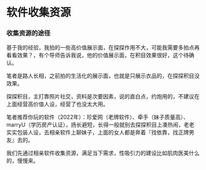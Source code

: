 # 软件收集资源

### 收集资源的途径

基于我的经验，我拍的一些高价值展示面，在探探作用不大，可能我需要多拍点再看看效果？，有个导师告诉我说，他的价值展示面，在积目效果很好，这个待确认。

笔者是路人长相，之前拍的生活化的展示面，也就是只展示衣品的，在探探积目没效果。

探探积目，主打靠照片社交，资料是次要因素，说的直白点，约炮用的，不建议在上面经营高价值人设，经营了也没太大用。

笔者推荐你玩的软件（2022年）：珍爱网（老牌软件）、牵手（妹子质量高）、marryU（学历房产认证），扬长避短，长得一般就别去探探积目上凑热闹，老老实实包装人设，去相亲软件上聊妹子，上面的女人都是奔着『找依靠，找正牌男友』去的。

我们先通过相亲软件收集资源，满足当下需求，性吸引力的建设比如肌肉医美什么的，慢慢来。
